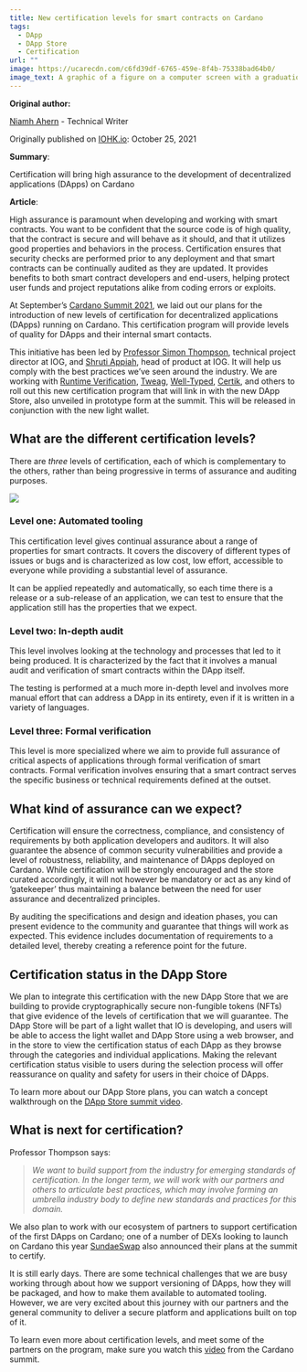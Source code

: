 ```yaml
---
title: New certification levels for smart contracts on Cardano
tags:
  - DApp
  - DApp Store
  - Certification
url: ""
image: https://ucarecdn.com/c6fd39df-6765-459e-8f4b-75338bad64b0/
image_text: A graphic of a figure on a computer screen with a graduation cap
---
```


**Original author:**

[Niamh Ahern](https://iohk.io/en/team/niamh-ahern) - Technical Writer

Originally published on [IOHK.io](https://iohk.io/en/blog/posts/2021/10/25/new-certification-levels-for-smart-contracts-on-cardano/): October 25, 2021

**Summary**:

Certification will bring high assurance to the development of decentralized applications (DApps) on Cardano

**Article**:

High assurance is paramount when developing and working with smart contracts. You want to be confident that the source code is of high quality, that the contract is secure and will behave as it should, and that it utilizes good properties and behaviors in the process. Certification ensures that security checks are performed prior to any deployment and that smart contracts can be continually audited as they are updated. It provides benefits to both smart contract developers and end-users, helping protect user funds and project reputations alike from coding errors or exploits.

At September’s [Cardano Summit 2021](https://summit.cardano.org/), we laid out our plans for the introduction of new levels of certification for decentralized applications (DApps) running on Cardano. This certification program will provide levels of quality for DApps and their internal smart contacts.

This initiative has been led by [Professor Simon Thompson](https://iohk.io/en/team/simon-thompson), technical project director at IOG, and [Shruti Appiah](https://iohk.io/en/team/shruti-appiah), head of product at IOG. It will help us comply with the best practices we’ve seen around the industry. We are working with [Runtime Verification](https://runtimeverification.com/), [Tweag](https://www.tweag.io/), [Well-Typed](https://well-typed.com/), [Certik](https://www.certik.io/), and others to roll out this new certification program that will link in with the new DApp Store, also unveiled in prototype form at the summit. This will be released in conjunction with the new light wallet.

## What are the different certification levels?

There are _three_ levels of certification, each of which is complementary to the others, rather than being progressive in terms of assurance and auditing purposes.

![](https://ucarecdn.com/acbd14df-16ee-4014-863a-f24b06212cae/-/preview/-/format/auto/-/quality/smart/)

### **Level one: Automated tooling**

This certification level gives continual assurance about a range of properties for smart contracts. It covers the discovery of different types of issues or bugs and is characterized as low cost, low effort, accessible to everyone while providing a substantial level of assurance.

It can be applied repeatedly and automatically, so each time there is a release or a sub-release of an application, we can test to ensure that the application still has the properties that we expect.

### **Level two: In-depth audit**

This level involves looking at the technology and processes that led to it being produced. It is characterized by the fact that it involves a manual audit and verification of smart contracts within the DApp itself.

The testing is performed at a much more in-depth level and involves more manual effort that can address a DApp in its entirety, even if it is written in a variety of languages.

### **Level three: Formal verification**

This level is more specialized where we aim to provide full assurance of critical aspects of applications through formal verification of smart contracts. Formal verification involves ensuring that a smart contract serves the specific business or technical requirements defined at the outset.

## What kind of assurance can we expect?

Certification will ensure the correctness, compliance, and consistency of requirements by both application developers and auditors. It will also guarantee the absence of common security vulnerabilities and provide a level of robustness, reliability, and maintenance of DApps deployed on Cardano. While certification will be strongly encouraged and the store curated accordingly, it will not however be mandatory or act as any kind of ‘gatekeeper’ thus maintaining a balance between the need for user assurance and decentralized principles.

By auditing the specifications and design and ideation phases, you can present evidence to the community and guarantee that things will work as expected. This evidence includes documentation of requirements to a detailed level, thereby creating a reference point for the future.

## Certification status in the DApp Store

We plan to integrate this certification with the new DApp Store that we are building to provide cryptographically secure non-fungible tokens (NFTs) that give evidence of the levels of certification that we will guarantee. The DApp Store will be part of a light wallet that IO is developing, and users will be able to access the light wallet and DApp Store using a web browser, and in the store to view the certification status of each DApp as they browse through the categories and individual applications. Making the relevant certification status visible to users during the selection process will offer reassurance on quality and safety for users in their choice of DApps.

To learn more about our DApp Store plans, you can watch a concept walkthrough on the [DApp Store summit video](https://summit.cardano.org/sessions/redefining-dapp-discovery-bringing-dapps-to-the-mass-market).

## What is next for certification?

Professor Thompson says:

> _We want to build support from the industry for emerging standards of certification. In the longer term, we will work with our partners and others to articulate best practices, which may involve forming an umbrella industry body to define new standards and practices for this domain._

We also plan to work with our ecosystem of partners to support certification of the first DApps on Cardano; one of a number of DEXs looking to launch on Cardano this year [SundaeSwap](https://sundaeswap.finance/) also announced their plans at the summit to certify.

It is still early days. There are some technical challenges that we are busy working through about how we support versioning of DApps, how they will be packaged, and how to make them available to automated tooling. However, we are very excited about this journey with our partners and the general community to deliver a secure platform and applications built on top of it.

To learn even more about certification levels, and meet some of the partners on the program, make sure you watch this [video](https://summit.cardano.org/sessions/smart-contract-certification-the-why-and-how) from the Cardano summit.
